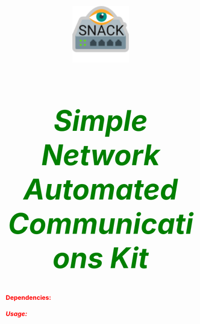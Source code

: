 <p align="Center"><img src="https://github.com/Capt-Rog/SNACK/blob/master/SNACK/Images/snack_logo.png?raw=true" width="150"/></p>

<style>
H1{color:Green;}
H3{color:red;}
</style>

<h1 align="center" style="color:green;font-size:75px;"><em>Simple Network Automated Communications Kit</em></h1>

### Dependencies:


### _*Usage:*_